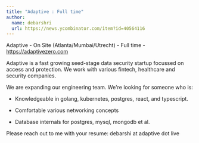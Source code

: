 ```yaml
---
title: "Adaptive : Full time"
author:
  name: debarshri
  url: https://news.ycombinator.com/item?id=40564116
---
```

Adaptive - On Site (Atlanta&#x2F;Mumbai&#x2F;Utrecht) - Full time - <a href="https:&#x2F;&#x2F;adaptivezero.com" rel="nofollow">https:&#x2F;&#x2F;adaptivezero.com</a>

Adaptive is a fast growing seed-stage data security startup focussed on access and protection. We work with various fintech, healthcare and security companies.

We are expanding our engineering team. We&#x27;re looking for someone who is:

- Knowledgeable in golang, kubernetes, postgres, react, and typescript.

- Comfortable various networking concepts

- Database internals for postgres, mysql, mongodb et al.

Please reach out to me with your resume: debarshi at adaptive dot live
